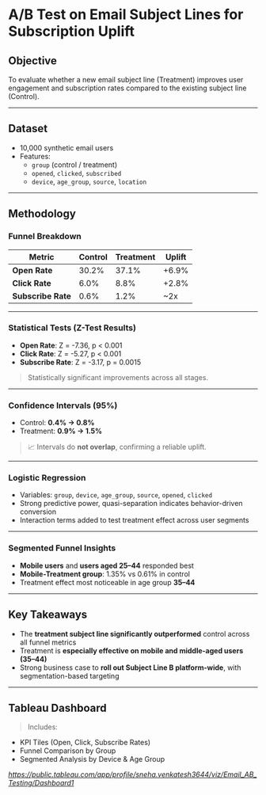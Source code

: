 #  A/B Test on Email Subject Lines for Subscription Uplift

##  Objective  
To evaluate whether a new email subject line (Treatment) improves user engagement and subscription rates compared to the existing subject line (Control).

---

##  Dataset
- 10,000 synthetic email users
- Features:
  - `group` (control / treatment)
  - `opened`, `clicked`, `subscribed`
  - `device`, `age_group`, `source`, `location`

---

## Methodology

### Funnel Breakdown

| Metric           | Control | Treatment |  Uplift |
|------------------|---------|-----------|-----------|
| **Open Rate**    | 30.2%   | 37.1%     |  +6.9%   |
| **Click Rate**   | 6.0%    | 8.8%      |  +2.8%   |
| **Subscribe Rate** | 0.6%  | 1.2%      |  ~2x     |

---

### Statistical Tests (Z-Test Results)

- **Open Rate**: Z = -7.36, p < 0.001  
- **Click Rate**: Z = -5.27, p < 0.001  
- **Subscribe Rate**: Z = -3.17, p = 0.0015  

>  Statistically significant improvements across all stages.

---

### Confidence Intervals (95%)

- Control: **0.4% → 0.8%**  
- Treatment: **0.9% → 1.5%**  
> 📈 Intervals do **not overlap**, confirming a reliable uplift.

---

###  Logistic Regression

- Variables: `group`, `device`, `age_group`, `source`, `opened`, `clicked`
- Strong predictive power, quasi-separation indicates behavior-driven conversion
- Interaction terms added to test treatment effect across user segments

---

### Segmented Funnel Insights

-  **Mobile users** and  **users aged 25–44** responded best
- **Mobile-Treatment group**: 1.35% vs 0.61% in control
- Treatment effect most noticeable in age group **35–44**

---

##  Key Takeaways

- The **treatment subject line significantly outperformed** control across all funnel metrics  
- Treatment is **especially effective on mobile and middle-aged users (35–44)**  
- Strong business case to **roll out Subject Line B platform-wide**, with segmentation-based targeting

---

##  Tableau Dashboard

> Includes:
- KPI Tiles (Open, Click, Subscribe Rates)
- Funnel Comparison by Group
- Segmented Analysis by Device & Age Group

 *https://public.tableau.com/app/profile/sneha.venkatesh3644/viz/Email_AB_Testing/Dashboard1*



